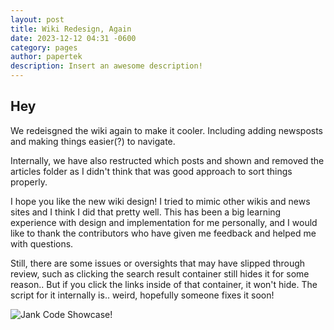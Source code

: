 ```yaml
---
layout: post
title: Wiki Redesign, Again
date: 2023-12-12 04:31 -0600
category: pages
author: papertek
description: Insert an awesome description!
---
```


## Hey

We redeisgned the wiki again to make it cooler. Including adding newsposts and making things easier(?) to navigate.

Internally, we have also restructed which posts and shown and removed the articles folder as I didn't think that was good approach to sort things properly.

I hope you like the new wiki design! I tried to mimic other wikis and news sites and I think I did that pretty well. This has been a big learning experience with design and implementation for me personally, and I would like to thank the contributors who have given me feedback and helped me with questions.

Still, there are some issues or oversights that may have slipped through review, such as clicking the search result container still hides it for some reason.. But if you click the links inside of that container, it won't hide. The script for it internally is.. weird, hopefully someone fixes it soon!

![Jank Code Showcase!](https://cdn.discordapp.com/attachments/1176155113044312084/1184078832903401532/6b543b8.png?ex=658aaa58&is=65783558&hm=922e326a0ed848c51b7f481b870ab9b73756f6c010cd2ad39af1b488e5f943b6&)
